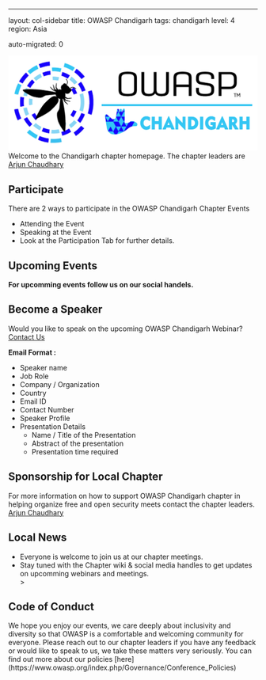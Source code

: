 ---

layout: col-sidebar
title: OWASP Chandigarh
tags: chandigarh
level: 4
region: Asia

auto-migrated: 0

![OWASP Chandigarh Logo](/assets/images/final.jpeg)<br>
Welcome to the Chandigarh chapter homepage. The chapter leaders are [Arjun Chaudhary](mailto:arjun.chaudhary@owasp.org) 

## Participate
There are 2 ways to participate in the OWASP Chandigarh Chapter Events
* Attending the Event
* Speaking at the Event 
* Look at the Participation Tab for further details.

## Upcoming Events<br>

<b>For upcomming events follow us on our social handels.</b> 

## Become a Speaker<br>
Would you like to speak on the upcoming OWASP Chandigarh Webinar? [Contact Us](mailto:arjun.chaudhary@owasp.org)

**Email Format :**

- Speaker name
- Job Role
- Company / Organization
- Country
- Email ID
- Contact Number
- Speaker Profile
- Presentation Details
    - Name / Title of the Presentation
    - Abstract of the presentation
    - Presentation time required

## Sponsorship for Local Chapter
For more information on how to support OWASP Chandigarh chapter in helping organize free and open security meets contact the chapter leaders.
[Arjun Chaudhary](mailto:arjun.chaudhary@owasp.org)

## Local News
- Everyone is welcome to join us at our chapter meetings.
- Stay tuned with the Chapter wiki & social media handles to get updates on upcomming webinars and meetings.
<br>>
<h2>Code of Conduct</h2>
We hope you enjoy our events, we care deeply about inclusivity and diversity so that OWASP is a comfortable and welcoming community for everyone. Please reach out to our chapter leaders if you have any feedback or would like to speak to us, we take these matters very seriously. You can find out more about our policies [here](https://www.owasp.org/index.php/Governance/Conference_Policies)

